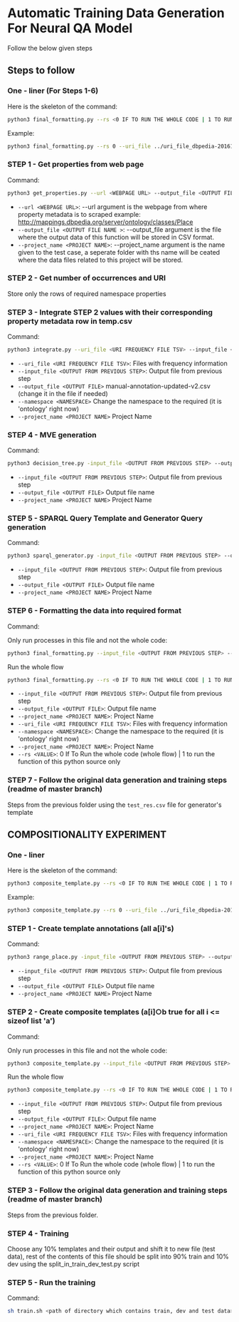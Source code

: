 # Automatic Training Data Generation For Neural QA Model

Follow the below given steps

## Steps to follow

### One - liner (For Steps 1-6)

Here is the skeleton of the command:

``` bash
python3 final_formatting.py --rs <0 IF TO RUN THE WHOLE CODE | 1 TO RUN THE FUNTION OF THIS PYHTON SOURCE ONLY> --uri_file <URI FREQUENCY FILE TSV> --url <WEBPAGE URL> --output_file <OUTPUT FILE NAME > --project_name <PROJECT NAME> --namespace <NAMESPACE>
```

Example:

```bash
python3 final_formatting.py --rs 0 --uri_file ../uri_file_dbpedia-201610-properties.tsv --url http://mappings.dbpedia.org/server/ontology/classes/Place --output_file test_res.csv --project_name test --namespace ontology

```


### STEP 1 - Get properties from web page

Command:

```bash
python3 get_properties.py --url <WEBPAGE URL> --output_file <OUTPUT FILE NAME > --project_name <PROJECT NAME>
```

- `--url <WEBPAGE URL>`: --url argument is the webpage from where property metadata is to scraped example: http://mappings.dbpedia.org/server/ontology/classes/Place
- `--output_file <OUTPUT FILE NAME >`:  --output_file argument is the file where the output data of this function will be stored in CSV format.
- `--project_name <PROJECT NAME>`:  --project_name argument is the name given to the test case, a seperate folder with ths name will be ceated where the data files related to this project will be stored.

### STEP 2 - Get number of occurrences and URI

Store only the rows of required namespace properties

### STEP 3 - Integrate STEP 2 values with their corresponding property metadata row in temp.csv

Command:

``` bash
python3 integrate.py --uri_file <URI FREQUENCY FILE TSV> --input_file <OUTPUT FROM PREVIOUS STEP> --output_file <OUTPUT FILE> --project_name <PROJECT NAME> --namespace <NAMESPACE>
```

- `--uri_file <URI FREQUENCY FILE TSV>`: Files with frequency information
- `--input_file <OUTPUT FROM PREVIOUS STEP>`: Output file from previous step  
- `--output_file <OUTPUT FILE>` manual-annotation-updated-v2.csv (change it in the file if needed)
- `--namespace <NAMESPACE>` Change the namespace to the required (it is 'ontology' right now)
- `--project_name <PROJECT NAME>` Project Name

### STEP 4 - MVE generation

Command:

```bash
python3 decision_tree.py -input_file <OUTPUT FROM PREVIOUS STEP> --output_file <OUTPUT FILE> --project_name <PROJECT NAME>
```

- `--input_file <OUTPUT FROM PREVIOUS STEP>`: Output file from previous step  
- `--output_file <OUTPUT FILE>` Output file name
- `--project_name <PROJECT NAME>` Project Name

### STEP 5 - SPARQL Query Template and Generator Query generation

Command:

```bash
python3 sparql_generator.py -input_file <OUTPUT FROM PREVIOUS STEP> --output_file <OUTPUT FILE> --project_name <PROJECT NAME>
```

- `--input_file <OUTPUT FROM PREVIOUS STEP>`: Output file from previous step  
- `--output_file <OUTPUT FILE>` Output file name
- `--project_name <PROJECT NAME>` Project Name

### STEP 6 - Formatting the data into required format

Command:

Only run processes in this file and not the whole code:

```bash
python3 final_formatting.py --input_file <OUTPUT FROM PREVIOUS STEP> --rs <0 IF TO RUN THE WHOLE CODE | 1 TO RUN THE FUNTION OF THIS PYHTON SOURCE ONLY> --project_name <PROJECT NAME> --output_file <OUTPUT FILE>
```

Run the whole flow

```bash
python3 final_formatting.py --rs <0 IF TO RUN THE WHOLE CODE | 1 TO RUN THE FUNTION OF THIS PYHTON SOURCE ONLY> --uri_file <URI FREQUENCY FILE TSV> --url <WEBPAGE URL> --output_file <OUTPUT FILE NAME > --project_name <PROJECT NAME> --namespace <NAMESPACE>
```

- `--input_file <OUTPUT FROM PREVIOUS STEP>`: Output file from previous step  
- `--output_file <OUTPUT FILE>`: Output file name
- `--project_name <PROJECT NAME>`: Project Name
- `--uri_file <URI FREQUENCY FILE TSV>`: Files with frequency information
- `--namespace <NAMESPACE>`: Change the namespace to the required (it is 'ontology' right now)
- `--project_name <PROJECT NAME>`: Project Name
- `--rs <VALUE>`: 0 If To Run the whole code (whole flow) | 1 to run the function of this python source only

### STEP 7 - Follow the original data generation and training steps (readme of master branch)

Steps from the previous folder using the `test_res.csv` file for generator's template

## COMPOSITIONALITY EXPERIMENT

### One - liner

Here is the skeleton of the command:

``` bash
python3 composite_template.py --rs <0 IF TO RUN THE WHOLE CODE | 1 TO RUN THE FUNTION OF THIS PYHTON SOURCE ONLY> --uri_file <URI FREQUENCY FILE TSV> --url <WEBPAGE URL> --output_file <OUTPUT FILE NAME > --project_name <PROJECT NAME> --namespace <NAMESPACE>
```

Example:

```bash
python3 composite_template.py --rs 0 --uri_file ../uri_file_dbpedia-201610-properties.tsv --url http://mappings.dbpedia.org/server/ontology/classes/Place --output_file test_res.csv --project_name test --namespace ontology

```


### STEP 1 - Create template annotations (all a[i]'s)

Command:

```bash
python3 range_place.py -input_file <OUTPUT FROM PREVIOUS STEP> --output_file <OUTPUT FILE> --project_name <PROJECT NAME>
```

- `--input_file <OUTPUT FROM PREVIOUS STEP>`: Output file from previous step  
- `--output_file <OUTPUT FILE>` Output file name
- `--project_name <PROJECT NAME>` Project Name

### STEP 2 - Create composite templates (a[i]○b true for all i <= sizeof list 'a')

Command:

Only run processes in this file and not the whole code:

```bash
python3 composite_template.py --input_file <OUTPUT FROM PREVIOUS STEP> --rs <0 IF TO RUN THE WHOLE CODE | 1 TO RUN THE FUNTION OF THIS PYHTON SOURCE ONLY> --project_name <PROJECT NAME> --output_file <OUTPUT FILE>
```

Run the whole flow

```bash
python3 composite_template.py --rs <0 IF TO RUN THE WHOLE CODE | 1 TO RUN THE FUNTION OF THIS PYHTON SOURCE ONLY> --uri_file <URI FREQUENCY FILE TSV> --url <WEBPAGE URL> --output_file <OUTPUT FILE NAME > --project_name <PROJECT NAME> --namespace <NAMESPACE>
```

- `--input_file <OUTPUT FROM PREVIOUS STEP>`: Output file from previous step  
- `--output_file <OUTPUT FILE>`: Output file name
- `--project_name <PROJECT NAME>`: Project Name
- `--uri_file <URI FREQUENCY FILE TSV>`: Files with frequency information
- `--namespace <NAMESPACE>`: Change the namespace to the required (it is 'ontology' right now)
- `--project_name <PROJECT NAME>`: Project Name
- `--rs <VALUE>`: 0 If To Run the whole code (whole flow) | 1 to run the function of this python source only

### STEP 3 - Follow the original data generation and training steps (readme of master branch)

Steps from the previous folder.

### STEP 4 - Training

Choose any 10% templates and their output and shift it to new file (test data), rest of the contents of this file should be split into 90% train and 10% dev using the split_in_train_dev_test.py script

### STEP 5 - Run the training

Command:

```bash
sh train.sh <path of directory which contains train, dev and test data>
```
